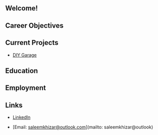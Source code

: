 ## Welcome!

## Career Objectives

## Current Projects 

* [DIY Garage](diy-garage/) 

## Education

## Employment

## Links

* [LinkedIn](https://www.linkedin.com/in/khizar-saleem-a728b7190/)

* [Email: saleemkhizar@outlook.com](mailto: saleemkhizar@outlook)

